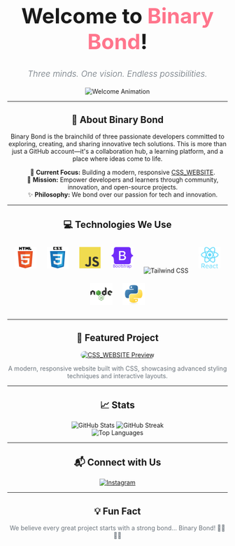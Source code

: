 <div align="center">
  <h1 style="font-size: 3rem; font-weight: bold; color: linear-gradient(to right, #ff7eb3, #ff758c);">
    Welcome to <span style="color: #ff758c;">Binary Bond</span>!
  </h1>
  <p style="font-size: 1.2rem; font-weight: 300; color: #6c757d;">
    <em>Three minds. One vision. Endless possibilities.</em>
  </p>
  <img src="https://media.giphy.com/media/Q5pDzsFMgTuFcAIxgY/giphy.gif" alt="Welcome Animation" width="300"/>
</div>

---

<h2 align="center">🚀 About Binary Bond</h2>
<p align="center">
  Binary Bond is the brainchild of three passionate developers committed to exploring, creating, and sharing innovative tech solutions. 
  This is more than just a GitHub account—it's a collaboration hub, a learning platform, and a place where ideas come to life.
</p>
<ul align="center" style="list-style: none;">
  <li>🔭 <b>Current Focus:</b> Building a modern, responsive <a href="https://github.com/BinaryBond/CSS_WEBSITE.git">CSS_WEBSITE</a>.</li>
  <li>🎯 <b>Mission:</b> Empower developers and learners through community, innovation, and open-source projects.</li>
  <li>✨ <b>Philosophy:</b> We bond over our passion for tech and innovation.</li>
</ul>

---

<h2 align="center">💻 Technologies We Use</h2>
<p align="center" style="margin: 20px 0;">
  <img src="https://raw.githubusercontent.com/devicons/devicon/master/icons/html5/html5-original-wordmark.svg" alt="HTML5" width="50" height="50" style="margin: 10px;"/>
  <img src="https://raw.githubusercontent.com/devicons/devicon/master/icons/css3/css3-original-wordmark.svg" alt="CSS3" width="50" height="50" style="margin: 10px;"/>
  <img src="https://raw.githubusercontent.com/devicons/devicon/master/icons/javascript/javascript-original.svg" alt="JavaScript" width="50" height="50" style="margin: 10px;"/>
  <img src="https://raw.githubusercontent.com/devicons/devicon/master/icons/bootstrap/bootstrap-plain-wordmark.svg" alt="Bootstrap" width="50" height="50" style="margin: 10px;"/>
  <img src="https://www.vectorlogo.zone/logos/tailwindcss/tailwindcss-icon.svg" alt="Tailwind CSS" width="50" height="50" style="margin: 10px;"/>
  <img src="https://raw.githubusercontent.com/devicons/devicon/master/icons/react/react-original-wordmark.svg" alt="React" width="50" height="50" style="margin: 10px;"/>
  <img src="https://raw.githubusercontent.com/devicons/devicon/master/icons/nodejs/nodejs-original-wordmark.svg" alt="Node.js" width="50" height="50" style="margin: 10px;"/>
  <img src="https://raw.githubusercontent.com/devicons/devicon/master/icons/python/python-original.svg" alt="Python" width="50" height="50" style="margin: 10px;"/>
</p>

---

<h2 align="center">🌟 Featured Project</h2>
<p align="center">
  <a href="https://github.com/BinaryBond/CSS_WEBSITE.git">
    <img src="https://via.placeholder.com/900x500/007BFF/FFFFFF?text=CSS-website+Preview" alt="CSS_WEBSITE Preview" width="80%" style="border-radius: 10px;"/>
  </a>
</p>
<p align="center" style="color: #6c757d;">
  A modern, responsive website built with CSS, showcasing advanced styling techniques and interactive layouts.
</p>

---

<h2 align="center">📈 Stats</h2>
<div align="center">
  <img src="https://github-readme-stats.vercel.app/api?username=binarybond&show_icons=true&theme=radical" alt="GitHub Stats" width="48%"/>
  <img src="https://github-readme-streak-stats.herokuapp.com/?user=binarybond&theme=radical" alt="GitHub Streak" width="48%"/>
</div>
<div align="center">
  <img src="https://github-readme-stats.vercel.app/api/top-langs?username=binarybond&layout=compact&theme=radical" alt="Top Languages" width="48%"/>
</div>

---

<h2 align="center">📬 Connect with Us</h2>
<div align="center">
  <a href="https://instagram.com/binarybondgh" target="_blank">
    <img src="https://raw.githubusercontent.com/rahuldkjain/github-profile-readme-generator/master/src/images/icons/Social/instagram.svg" alt="Instagram" width="40" height="40"/>
  </a>
  <!-- Add more links here -->
</div>

---

<h2 align="center">💡 Fun Fact</h2>
<p align="center" style="color: #6c757d;">We believe every great project starts with a strong bond... Binary Bond! 👨‍💻👩‍💻</p>

